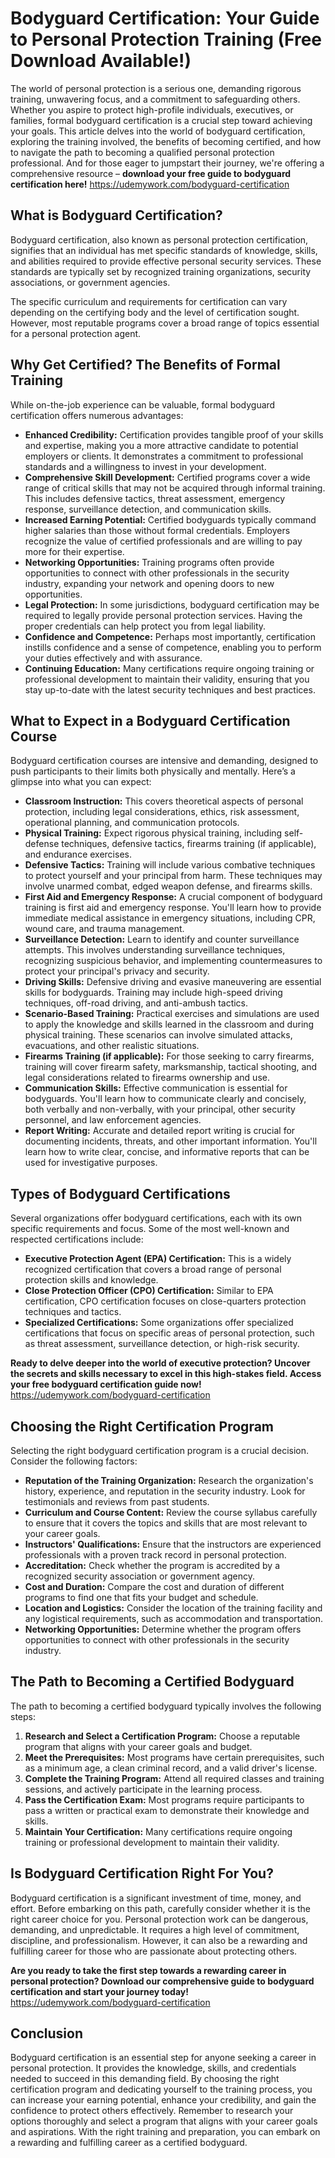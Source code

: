 # Bodyguard Certification: Your Guide to Personal Protection Training (Free Download Available!)

The world of personal protection is a serious one, demanding rigorous training, unwavering focus, and a commitment to safeguarding others. Whether you aspire to protect high-profile individuals, executives, or families, formal bodyguard certification is a crucial step toward achieving your goals. This article delves into the world of bodyguard certification, exploring the training involved, the benefits of becoming certified, and how to navigate the path to becoming a qualified personal protection professional. And for those eager to jumpstart their journey, we're offering a comprehensive resource – **download your free guide to bodyguard certification here!** https://udemywork.com/bodyguard-certification

## What is Bodyguard Certification?

Bodyguard certification, also known as personal protection certification, signifies that an individual has met specific standards of knowledge, skills, and abilities required to provide effective personal security services. These standards are typically set by recognized training organizations, security associations, or government agencies.

The specific curriculum and requirements for certification can vary depending on the certifying body and the level of certification sought. However, most reputable programs cover a broad range of topics essential for a personal protection agent.

## Why Get Certified? The Benefits of Formal Training

While on-the-job experience can be valuable, formal bodyguard certification offers numerous advantages:

*   **Enhanced Credibility:** Certification provides tangible proof of your skills and expertise, making you a more attractive candidate to potential employers or clients. It demonstrates a commitment to professional standards and a willingness to invest in your development.
*   **Comprehensive Skill Development:** Certified programs cover a wide range of critical skills that may not be acquired through informal training. This includes defensive tactics, threat assessment, emergency response, surveillance detection, and communication skills.
*   **Increased Earning Potential:** Certified bodyguards typically command higher salaries than those without formal credentials. Employers recognize the value of certified professionals and are willing to pay more for their expertise.
*   **Networking Opportunities:** Training programs often provide opportunities to connect with other professionals in the security industry, expanding your network and opening doors to new opportunities.
*   **Legal Protection:** In some jurisdictions, bodyguard certification may be required to legally provide personal protection services. Having the proper credentials can help protect you from legal liability.
*   **Confidence and Competence:** Perhaps most importantly, certification instills confidence and a sense of competence, enabling you to perform your duties effectively and with assurance.
*   **Continuing Education:** Many certifications require ongoing training or professional development to maintain their validity, ensuring that you stay up-to-date with the latest security techniques and best practices.

## What to Expect in a Bodyguard Certification Course

Bodyguard certification courses are intensive and demanding, designed to push participants to their limits both physically and mentally. Here’s a glimpse into what you can expect:

*   **Classroom Instruction:** This covers theoretical aspects of personal protection, including legal considerations, ethics, risk assessment, operational planning, and communication protocols.
*   **Physical Training:** Expect rigorous physical training, including self-defense techniques, defensive tactics, firearms training (if applicable), and endurance exercises.
*   **Defensive Tactics:** Training will include various combative techniques to protect yourself and your principal from harm. These techniques may involve unarmed combat, edged weapon defense, and firearms skills.
*   **First Aid and Emergency Response:** A crucial component of bodyguard training is first aid and emergency response. You'll learn how to provide immediate medical assistance in emergency situations, including CPR, wound care, and trauma management.
*   **Surveillance Detection:** Learn to identify and counter surveillance attempts. This involves understanding surveillance techniques, recognizing suspicious behavior, and implementing countermeasures to protect your principal's privacy and security.
*   **Driving Skills:** Defensive driving and evasive maneuvering are essential skills for bodyguards. Training may include high-speed driving techniques, off-road driving, and anti-ambush tactics.
*   **Scenario-Based Training:** Practical exercises and simulations are used to apply the knowledge and skills learned in the classroom and during physical training. These scenarios can involve simulated attacks, evacuations, and other realistic situations.
*   **Firearms Training (if applicable):** For those seeking to carry firearms, training will cover firearm safety, marksmanship, tactical shooting, and legal considerations related to firearms ownership and use.
*   **Communication Skills:** Effective communication is essential for bodyguards. You'll learn how to communicate clearly and concisely, both verbally and non-verbally, with your principal, other security personnel, and law enforcement agencies.
*   **Report Writing:** Accurate and detailed report writing is crucial for documenting incidents, threats, and other important information. You'll learn how to write clear, concise, and informative reports that can be used for investigative purposes.

## Types of Bodyguard Certifications

Several organizations offer bodyguard certifications, each with its own specific requirements and focus. Some of the most well-known and respected certifications include:

*   **Executive Protection Agent (EPA) Certification:** This is a widely recognized certification that covers a broad range of personal protection skills and knowledge.
*   **Close Protection Officer (CPO) Certification:** Similar to EPA certification, CPO certification focuses on close-quarters protection techniques and tactics.
*   **Specialized Certifications:** Some organizations offer specialized certifications that focus on specific areas of personal protection, such as threat assessment, surveillance detection, or high-risk security.

**Ready to delve deeper into the world of executive protection? Uncover the secrets and skills necessary to excel in this high-stakes field. Access your free bodyguard certification guide now!** https://udemywork.com/bodyguard-certification

## Choosing the Right Certification Program

Selecting the right bodyguard certification program is a crucial decision. Consider the following factors:

*   **Reputation of the Training Organization:** Research the organization's history, experience, and reputation in the security industry. Look for testimonials and reviews from past students.
*   **Curriculum and Course Content:** Review the course syllabus carefully to ensure that it covers the topics and skills that are most relevant to your career goals.
*   **Instructors' Qualifications:** Ensure that the instructors are experienced professionals with a proven track record in personal protection.
*   **Accreditation:** Check whether the program is accredited by a recognized security association or government agency.
*   **Cost and Duration:** Compare the cost and duration of different programs to find one that fits your budget and schedule.
*   **Location and Logistics:** Consider the location of the training facility and any logistical requirements, such as accommodation and transportation.
*   **Networking Opportunities:** Determine whether the program offers opportunities to connect with other professionals in the security industry.

## The Path to Becoming a Certified Bodyguard

The path to becoming a certified bodyguard typically involves the following steps:

1.  **Research and Select a Certification Program:** Choose a reputable program that aligns with your career goals and budget.
2.  **Meet the Prerequisites:** Most programs have certain prerequisites, such as a minimum age, a clean criminal record, and a valid driver's license.
3.  **Complete the Training Program:** Attend all required classes and training sessions, and actively participate in the learning process.
4.  **Pass the Certification Exam:** Most programs require participants to pass a written or practical exam to demonstrate their knowledge and skills.
5.  **Maintain Your Certification:** Many certifications require ongoing training or professional development to maintain their validity.

## Is Bodyguard Certification Right For You?

Bodyguard certification is a significant investment of time, money, and effort. Before embarking on this path, carefully consider whether it is the right career choice for you. Personal protection work can be dangerous, demanding, and unpredictable. It requires a high level of commitment, discipline, and professionalism. However, it can also be a rewarding and fulfilling career for those who are passionate about protecting others.

**Are you ready to take the first step towards a rewarding career in personal protection? Download our comprehensive guide to bodyguard certification and start your journey today!** https://udemywork.com/bodyguard-certification

## Conclusion

Bodyguard certification is an essential step for anyone seeking a career in personal protection. It provides the knowledge, skills, and credentials needed to succeed in this demanding field. By choosing the right certification program and dedicating yourself to the training process, you can increase your earning potential, enhance your credibility, and gain the confidence to protect others effectively. Remember to research your options thoroughly and select a program that aligns with your career goals and aspirations. With the right training and preparation, you can embark on a rewarding and fulfilling career as a certified bodyguard.
